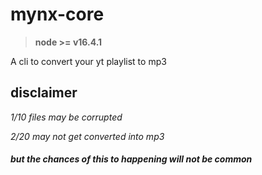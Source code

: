# mynx-core

>**node >= v16.4.1**


A cli to convert your yt playlist to mp3

## disclaimer

 *1/10 files may be corrupted*

 *2/20 may not get converted into mp3*



##### **but the chances of this to happening will not be common**

